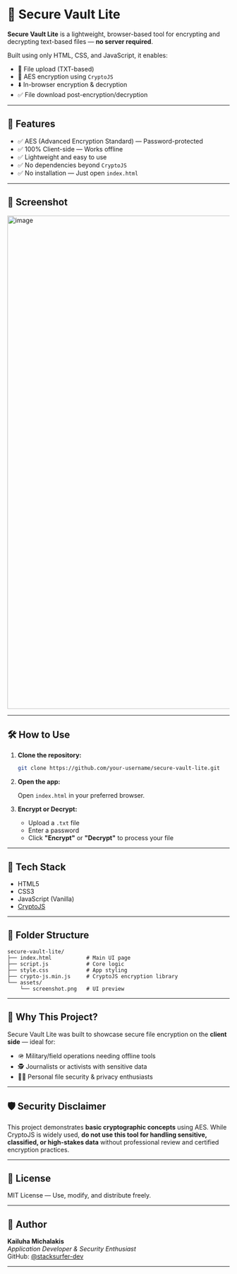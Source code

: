 # 🔐 Secure Vault Lite

**Secure Vault Lite** is a lightweight, browser-based tool for encrypting and decrypting text-based files — **no server required**.

Built using only HTML, CSS, and JavaScript, it enables:
- 📂 File upload (TXT-based)
- 🔐 AES encryption using `CryptoJS`
- ⬇️ In-browser encryption & decryption
- ✅ File download post-encryption/decryption

---

## 🚀 Features

- ✅ AES (Advanced Encryption Standard) — Password-protected
- ✅ 100% Client-side — Works offline
- ✅ Lightweight and easy to use
- ✅ No dependencies beyond `CryptoJS`
- ✅ No installation — Just open `index.html`

---

## 📸 Screenshot

<img width="1115" alt="image" src="https://github.com/user-attachments/assets/a6a1de1e-4bfc-4e1b-b33d-3c8696e14b1c" />


---

## 🛠️ How to Use

1. **Clone the repository:**
   ```bash
   git clone https://github.com/your-username/secure-vault-lite.git
   ```

2. **Open the app:**

   Open `index.html` in your preferred browser.

3. **Encrypt or Decrypt:**

   - Upload a `.txt` file  
   - Enter a password  
   - Click **"Encrypt"** or **"Decrypt"** to process your file

---

## 🔧 Tech Stack

- HTML5  
- CSS3  
- JavaScript (Vanilla)  
- [CryptoJS](https://github.com/brix/crypto-js)

---

## 📁 Folder Structure

```
secure-vault-lite/
├── index.html           # Main UI page
├── script.js            # Core logic
├── style.css            # App styling
├── crypto-js.min.js     # CryptoJS encryption library
└── assets/
    └── screenshot.png   # UI preview
```

---

## 🧠 Why This Project?

Secure Vault Lite was built to showcase secure file encryption on the **client side** — ideal for:

- 🪖 Military/field operations needing offline tools  
- 🕵️ Journalists or activists with sensitive data  
- 🧑‍💻 Personal file security & privacy enthusiasts

---

## 🛡️ Security Disclaimer

This project demonstrates **basic cryptographic concepts** using AES. While CryptoJS is widely used, **do not use this tool for handling sensitive, classified, or high-stakes data** without professional review and certified encryption practices.

---

## 📄 License
 
MIT License — Use, modify, and distribute freely.

---

## 👤 Author

**Kailuha Michalakis**  
_Application Developer & Security Enthusiast_  
GitHub: [@stacksurfer-dev](https://github.com/stacksurfer-dev)

---

